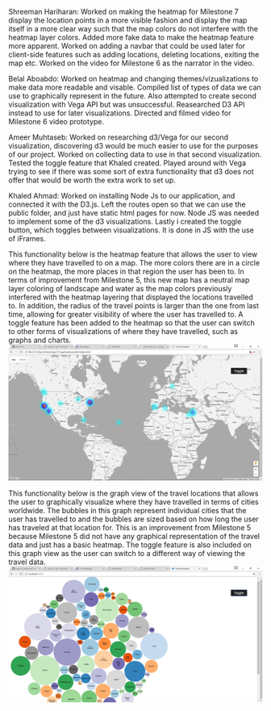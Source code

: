 Shreeman Hariharan: Worked on making the heatmap for Milestone 7 display the location points in a more visible fashion and display the map itself in a more clear way such that the map colors do not interfere with the heatmap layer colors. Added more fake data to make the 
heatmap feature more apparent. Worked on adding a navbar that could be used later for client-side features such as adding locations,
deleting locations, exiting the map etc. Worked on the video for Milestone 6 as the narrator in the video.

Belal Aboabdo: Worked on heatmap and changing themes/vizualizations to make data more readable and visable. Compiled list of types of data we can use to graphically represent in the future. Also attempted to create second visualization with Vega API but was unsuccessful. Reasearched D3 API instead to use for later visualizations. Directed and filmed video for Milestone 6 video prototype.  

Ameer Muhtaseb: Worked on researching d3/Vega for our second visualization, discovering d3 would be much easier to use for the purposes of our project. Worked on collecting data to use in that second visualization. Tested the toggle feature that Khaled created. Played around with Vega trying to see if there was some sort of extra functionality that d3 does not offer that would be worth the extra work to set up.

Khaled Ahmad: Worked on installing Node Js to our application, and connected it with the D3.js. Left the routes open so that we can use the public folder, and just have static html pages for now. Node JS was needed to implement some of the d3 visualizations. Lastly i created the toggle button, which toggles between visualizations. It is done in JS with the use of iFrames. 


This functionality below is the heatmap feature that allows the user to view where they have travelled to on a map. The more colors there
are in a circle on the heatmap, the more places in that region the user has been to. In terms of improvement from Milestone 5, this new map has a neutral map layer coloring of landscape and water as the map colors previously interfered with the heatmap layering that displayed the locations travelled to. In addition, the radius of the travel points is larger than the one from last time, allowing for greater visibility of where the user has travelled to. A toggle feature has been added to the heatmap so that the user can switch to other forms of visualizations of where they have travelled, such as graphs and charts. 
![alt tag](https://github.com/ameezus/cogs121/blob/master/ms7heatmap.PNG)


This functionality below is the graph view of the travel locations that allows the user to graphically visualize where they have travelled in terms of cities worldwide. The bubbles in this graph represent individual cities that the user has travelled to and the bubbles are
sized based on how long the user has traveled at that location for. This is an improvement from Milestone 5 because 
Milestone 5 did not have any graphical representation of the travel data and just has a basic heatmap. The toggle feature is also
included on this graph view as the user can switch to a different way of viewing the travel data.
![alt tag](https://github.com/ameezus/cogs121/blob/master/ms7vegagraph.PNG)

